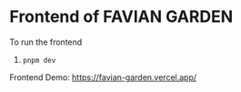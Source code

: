 # Frontend of FAVIAN GARDEN

To run the frontend

1. `pnpm dev`

Frontend Demo: https://favian-garden.vercel.app/
